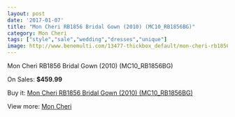 ```yaml
---
layout: post
date: '2017-01-07'
title: "Mon Cheri RB1856 Bridal Gown (2010) (MC10_RB1856BG)"
category: Mon Cheri
tags: ["style","sale","wedding","dresses","unique"]
image: http://www.benemulti.com/13477-thickbox_default/mon-cheri-rb1856-bridal-gown-2010-mc10rb1856bg.jpg
---
```

Mon Cheri RB1856 Bridal Gown (2010) (MC10_RB1856BG)

On Sales: **$459.99**
<a href="https://www.benemulti.com/en/mon-cheri/5104-mon-cheri-rb1856-bridal-gown-2010-mc10rb1856bg.html"><amp-img layout="responsive" width="600" height="600" src="//www.benemulti.com/13477-thickbox_default/mon-cheri-rb1856-bridal-gown-2010-mc10rb1856bg.jpg" alt="Mon Cheri RB1856 Bridal Gown (2010) (MC10_RB1856BG) 0" /></a>

Buy it: [Mon Cheri RB1856 Bridal Gown (2010) (MC10_RB1856BG)](https://www.benemulti.com/en/mon-cheri/5104-mon-cheri-rb1856-bridal-gown-2010-mc10rb1856bg.html "Mon Cheri RB1856 Bridal Gown (2010) (MC10_RB1856BG)")

View more: [Mon Cheri](https://www.benemulti.com/en/46-mon-cheri "Mon Cheri")